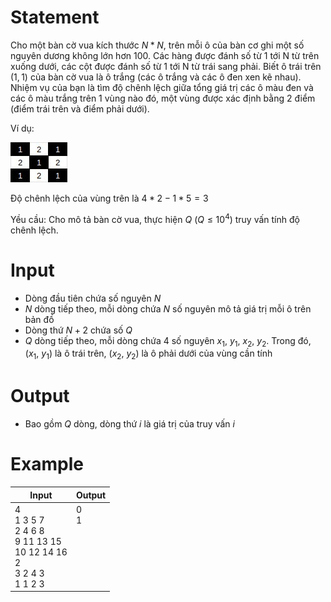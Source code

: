 # Statement
Cho một bàn cờ vua kích thước $N*N$, trên mỗi ô của bàn cơ ghi một số nguyên dương không lớn hơn 100. Các hàng được đánh số từ 1 tới N từ trên xuống dưới, các cột được đánh số từ 1 tới N từ trái sang phải. Biết ô trái trên $(1,1)$ của bàn cờ vua là ô trắng (các ô trắng và các ô đen xen kẽ nhau). Nhiệm vụ của bạn là tìm độ chênh lệch giữa tổng giá trị các ô màu đen và các ô màu trắng trên 1 vùng nào đó, một vùng được xác định bằng 2 điểm (điểm trái trên và điểm phải dưới). 

Ví dụ:

![sample-map](map.jpg)

Độ chênh lệch của vùng trên là $4*2 - 1*5 = 3$

Yều cầu: Cho mô tả bàn cờ vua, thực hiện $Q$ $(Q \le 10^4)$ truy vấn tính độ chênh lệch. 
# Input
- Dòng đầu tiên chứa số nguyên $N$
- $N$ dòng tiếp theo, mỗi dòng chứa $N$ số nguyên mô tả giá trị mỗi ô trên bản đồ
- Dòng thứ $N+2$ chứa số $Q$
- $Q$ dòng tiếp theo, mỗi dòng chứa 4 số nguyên $x$<sub>1</sub>, $y$<sub>1</sub>, $x$<sub>2</sub>, $y$<sub>2</sub>. Trong đó, ($x$<sub>1</sub>, $y$<sub>1</sub>) là ô trái trên, ($x$<sub>2</sub>, $y$<sub>2</sub>) là ô phải dưới của vùng cần tính
# Output
- Bao gồm $Q$ dòng, dòng thứ $i$ là giá trị của truy vấn $i$
# Example
Input | Output
--- | ---
4<br>1 3 5 7<br>2 4 6 8<br>9 11 13 15<br>10 12 14 16<br>2<br>3 2 4 3<br>1 1 2 3 | 0<br>1<br><br><br><br><br><br><br>